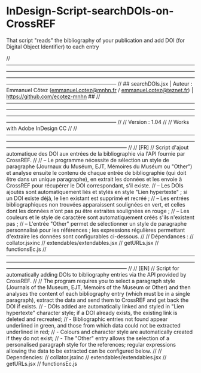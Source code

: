 # InDesign-Script-searchDOIs-on-CrossREF
That script "reads" the bibliography of your publication and add DOI (for Digital Object Identifier) to each entry

// —————————————————————————————————————————————————————————————————————————————————————————————————————————————————————————————————
// ## searchDOIs.jsx | Auteur : Emmanuel Côtez (emmanuel.cotez@mnhn.fr / emmanuel.cotez@teznet.fr) | https://github.com/ecotez-mnhn ##
// —————————————————————————————————————————————————————————————————————————————————————————————————————————————————————————————————
//
// Version : 1.04
//
// Works with Adobe InDesign CC
//
// ———————————————————————————————————————————————————————————————————————————————————————————————
//
// [FR]
// Script d'ajout automatique des DOI aux entrées de la bibliographie via l'API fournie par CrossREF.
//
// – Le programme nécessite de sélection un style de paragraphe (Journaux du Muséum, EJT, Mémoires du Muséum ou "Other") et analyse ensuite le contenu de chaque entrée de bibliographie (qui doit être dans un unique paragraphe), en extrait les données et les envoie à CrossREF pour récupérer le DOI correspondant, s'il existe.
// – Les DOIs ajoutés sont automatiquement liés et stylés en style "Lien hypertexte" ; si un DOI existe déjà, le lien existant est supprimé et recréé ;
// – Les entrées bibliographiques non trouvées apparaissent soulignées en vert, et celles dont les données n'ont pas pu être extraites soulignées en rouge ;
// – Les couleurs et le style de caractère sont automatiquement créés s'ils n'existent pas ;
// – L'entrée "Other" permet de sélectionner un style de paragraphe personnalisé pour les références ; les expressions régulières permettant d'extraire les données sont configurables ci-dessous.
// 
// Dépendances :
// collator.jsxinc
// extendables/extendables.jsx
// getURLs.jsx
// functionsEc.js
// ———————————————————————————————————————————————————————————————————————————————————————————————
//
// [EN]
// Script for automatically adding DOIs to bibliography entries via the API provided by CrossREF.
//
// The program requires you to select a paragraph style (Journals of the Museum, EJT, Memoirs of the Museum or Other) and then analyses the content of each bibliography entry (which must be in a single paragraph), extract the data and send them to CrossREF and get back the DOI if exists.
// - DOIs added are automatically linked and styled in "Lien hypertexte" character style; if a DOI already exists, the existing link is deleted and recreated;
// - Bibliographic entries not found appear underlined in green, and those from which data could not be extracted underlined in red;
// - Colours and character style are automatically created if they do not exist;
// - The "Other" entry allows the selection of a personalised paragraph style for the references; regular expressions allowing the data to be extracted can be configured below.
//
// Dependencies:
// collator.jsxinc
// extendables/extendables.jsx
// getURLs.jsx
// functionsEc.js
